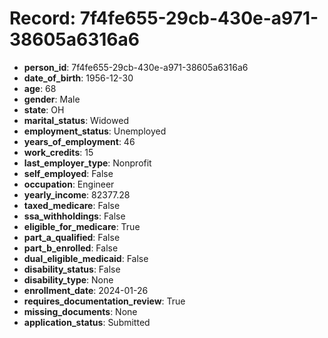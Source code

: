 # Record: 7f4fe655-29cb-430e-a971-38605a6316a6

- **person_id**: 7f4fe655-29cb-430e-a971-38605a6316a6
- **date_of_birth**: 1956-12-30
- **age**: 68
- **gender**: Male
- **state**: OH
- **marital_status**: Widowed
- **employment_status**: Unemployed
- **years_of_employment**: 46
- **work_credits**: 15
- **last_employer_type**: Nonprofit
- **self_employed**: False
- **occupation**: Engineer
- **yearly_income**: 82377.28
- **taxed_medicare**: False
- **ssa_withholdings**: False
- **eligible_for_medicare**: True
- **part_a_qualified**: False
- **part_b_enrolled**: False
- **dual_eligible_medicaid**: False
- **disability_status**: False
- **disability_type**: None
- **enrollment_date**: 2024-01-26
- **requires_documentation_review**: True
- **missing_documents**: None
- **application_status**: Submitted